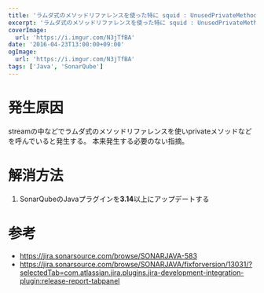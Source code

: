 ```yaml
---
title: 'ラムダ式のメソッドリファレンスを使った特に squid : UnusedPrivateMethod が発生した時の対処方法'
excerpt: 'ラムダ式のメソッドリファレンスを使った特に squid : UnusedPrivateMethod が発生した時の対処方法'
coverImage: 
  url: 'https://i.imgur.com/N3jTfBA'
date: '2016-04-23T13:00:00+09:00'
ogImage:
  url: 'https://i.imgur.com/N3jTfBA'
tags: ['Java', 'SonarQube']
---
```


# 発生原因

streamの中などでラムダ式のメソッドリファレンスを使いprivateメソッドなどを呼んでいると発生する。
本来発生する必要のない指摘。

# 解消方法

1. SonarQubeのJavaプラグインを**3.14**以上にアップデートする

# 参考

* https://jira.sonarsource.com/browse/SONARJAVA-583
* https://jira.sonarsource.com/browse/SONARJAVA/fixforversion/13031/?selectedTab=com.atlassian.jira.plugins.jira-development-integration-plugin:release-report-tabpanel
